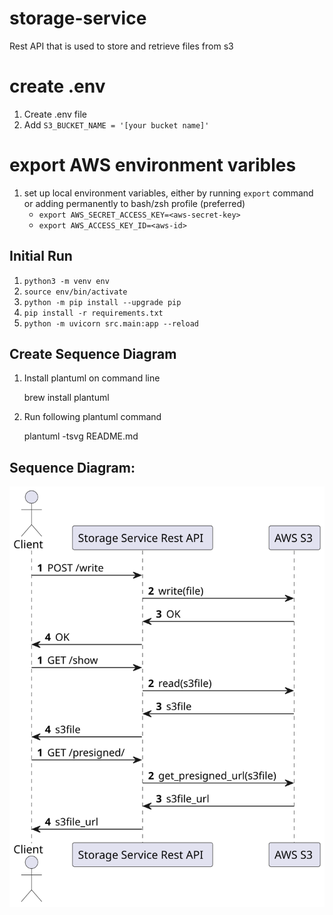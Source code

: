 # storage-service
Rest API that is used to store and retrieve files from s3

# create .env
1. Create .env file
2. Add `S3_BUCKET_NAME = '[your bucket name]'`

# export AWS environment varibles 
1. set up local environment variables, either by running `export` command or adding permanently to bash/zsh profile (preferred)
    - `export AWS_SECRET_ACCESS_KEY=<aws-secret-key>`
    - `export AWS_ACCESS_KEY_ID=<aws-id>`

## Initial Run
1. `python3 -m venv env`
2. `source env/bin/activate`
3. `python -m pip install --upgrade pip`
4. `pip install -r requirements.txt`
5. `python -m uvicorn src.main:app --reload`

## Create Sequence Diagram

1. Install plantuml on command line
    
    brew install plantuml

2. Run following plantuml command
    
    plantuml -tsvg README.md

## Sequence Diagram: 

![](StorageServiceDiagram.svg)
<div hidden>

    @startuml StorageServiceDiagram

    actor Client

    autonumber

    Client -> "Storage Service Rest API": POST /write
    "Storage Service Rest API" -> "AWS S3": write(file)
    "AWS S3" -> "Storage Service Rest API": OK
    "Storage Service Rest API" -> Client: OK

    autonumber

    Client -> "Storage Service Rest API": GET /show
    "Storage Service Rest API" ->  "AWS S3": read(s3file)
    "AWS S3" -> "Storage Service Rest API": s3file
    "Storage Service Rest API" -> Client: s3file

    autonumber

    Client -> "Storage Service Rest API": GET /presigned/
    "Storage Service Rest API" ->  "AWS S3": get_presigned_url(s3file)
    "AWS S3" -> "Storage Service Rest API": s3file_url
    "Storage Service Rest API" -> Client: s3file_url
    

    @enduml

</div>
